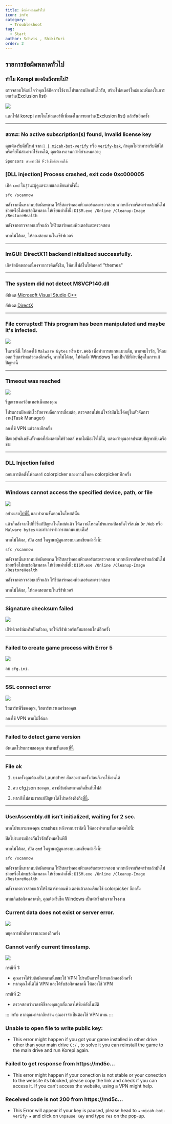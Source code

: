 ```yaml
---
title: ข้อผิดพลาดทั่วไป
icon: info
category:
  - Troubleshoot
tag:
  - Start
author: Schvis , ShikiYuri 
order: 2
---
```


## รายการข้อผิดพลาดทั่วไป

### ทำไม Korepi ของฉันถึงหายไป?

ตรวจสอบให้แน่ใจว่าคุณได้ปิดการใช้งานโปรแกรมป้องกันไวรัส, สร้างโฟลเดอร์ใหม่และเพิ่มลงในการยกเว้น(Exclusion list)

![](/assets/images/docs/202312/virus.png)

แตกไฟล์ korepi ภายในโฟลเดอร์ที่เพิ่มลงในการยกเว้น(Exclusion list) แล้วรันอีกครั้ง

---
### สถานะ: No active subscription(s) found, Invalid license key

คุณต้อง[รับคีย์ใหม่](../guide/getkey.md) จาก [`🔑 | micah-bot-verify`](https://discord.com/channels/1069057220802781265/1203687333107335198) หรือ [`verify-bak`](https://discord.com/channels/1069057220802781265/1238877451174678558), ถ้าคุณไม่สามารถรับคีย์ได้หรือคีย์ไม่สามารถใช้งานได้, คุณต้องรอจนกว่าคีย์จะหมดอายุ

`Sponsors สามารถใช้ F:รีเซ็ตคีย์แทนได้`

### [DLL injection]  Process crashed, exit code 0xc000005

เปิด `cmd` ในฐานะผู้ดูแลระบบและเขียนคำสั่งนี้:

`sfc /scannow`

หลังจากนั้นหากพบข้อผิดพลาด ให้รีสตาร์ทคอมพิวเตอร์และตรวจสอบ
หากหลังจากรีสตาร์ทแล้วมันไม่ช่วยหรือไม่พบข้อผิดพลาด ให้เขียนคำสั่งนี้:
`DISM.exe /Online /Cleanup-Image /RestoreHealth`

หลังจากตรวจสอบเสร็จแล้ว ให้รีสตาร์ทคอมพิวเตอร์และตรวจสอบ

หากไม่ได้ผล, ให้ลองสอบถามในเซิร์ฟเวอร์

---
### ImGUI: DirectX11 backend initialized successfully.

เกิดข้อผิดพลาดเนื่องจากการติดตั้งธีม, ให้ลบไฟล์ในโฟลเดอร์ "themes"

---
### The system did not detect MSVCP140.dll

อัปเดต [Microsoft Visual Studio C++](https://learn.microsoft.com/en-us/cpp/windows/latest-supported-vc-redist?view=msvc-170#visual-studio-2015-2017-2019-and-2022)

อัปเดต [DirectX](https://www.microsoft.com/en-us/download/details.aspx?id=35)

---
### File corrupted! This program has been manipulated and maybe it's infected.

![](/assets/images/docs/202312/virus2.png)

ในกรณีนี้ ให้ลองใช้ `Malware Bytes` หรือ `Dr.Web` เพื่อทำการสแกนแบบเต็ม, หากพบไวรัส, ให้ลบออก รีสตาร์ทแล้วลองอีกครั้ง, หากไม่ได้ผล, ให้ติดตั้ง Windows ใหม่เป็นวิธีที่ง่ายที่สุดในการแก้ปัญหานี้

---
### Timeout was reached

![](/assets/images/docs/202312/error1.png)

รีบูตเราเตอร์อินเทอร์เน็ตของคุณ

โปรแกรมป้องกันไวรัสอาจบล็อกการเชื่อมต่อ, ตรวจสอบให้แน่ใจว่ามันไม่ได้อยู่ในตัวจัดการงาน(Task Manager)

ลองใช้ VPN แล้วลองอีกครั้ง

ปิดแอปพลิเคชันทั้งหมดที่ส่งผลต่อไฟร์วอลล์ หากไม่มีอะไรใช้ได้, แสดงว่าคุณอาจประสบปัญหากับเครือข่าย

---
### DLL Injection failed

ถอนการติดตั้งโฟลเดอร์ colorpicker และดาวน์โหลด colorpicker อีกครั้ง

---
### Windows cannot access the specified device, path, or file

![](/assets/images/docs/202312/error2.png)

อย่างแรก[ไปที่นี้](https://support.microsoft.com/en-us/topic/-windows-cannot-access-the-specified-device-path-or-file-error-when-you-try-to-install-update-or-start-a-program-or-file-46361133-47ed-6967-c13e-e75d3cc29657) และทำตามขั้นตอนในโพสต์นั้น

แล้วก็หลังจากไปที่วิธีแก้ปัญหาในโพสต์แล้ว ให้ดาวน์โหลดโปรแกรมป้องกันไวรัสเช่น `Dr.Web` หรือ `Malware bytes` และทำการทำการสแกนแบบเต็ม!

หากไม่ได้ผล, เปิด `cmd` ในฐานะผู้ดูแลระบบและเขียนคำสั่งนี้:

`sfc /scannow`

หลังจากนั้นหากพบข้อผิดพลาด ให้รีสตาร์ทคอมพิวเตอร์และตรวจสอบ
หากหลังจากรีสตาร์ทแล้วมันไม่ช่วยหรือไม่พบข้อผิดพลาด ให้เขียนคำสั่งนี้:
`DISM.exe /Online /Cleanup-Image /RestoreHealth`

หลังจากตรวจสอบเสร็จแล้ว ให้รีสตาร์ทคอมพิวเตอร์และตรวจสอบ

หากไม่ได้ผล, ให้ลองสอบถามในเซิร์ฟเวอร์

---
### Signature checksum failed

![](/assets/images/docs/202312/checksum.png)

เซิร์ฟเวอร์ล่มหรือปิดตัวลง, รอให้เซิร์ฟเวอร์กลับมาออนไลน์อีกครั้ง

---
### Failed to create game process with Error 5

![](/assets/images/docs/202312/error3.png)

ลบ `cfg.ini`.

---
### SSL connect error

![](/assets/images/docs/202312/error4.png)

รีสตาร์ทพีซีของคุณ, รีสตาร์ทเราเตอร์ของคุณ

ลองใช้ VPN หากไม่ได้ผล

---
### Failed to detect game version

อัพเดตโปรแกรมของคุณ ทำตามขั้นตอน[ที่นี้](../start/download.md)

---
### File ok

1. บางครั้งคุณต้องเปิด Launcher สักสองสามครั้งก่อนจึงจะใช้งานได้

2. ลบ cfg.json ของคุณ, อาจมีข้อผิดพลาดเกิดขึ้นกับไฟล์

3. หากยังไม่สามารถแก้ปัญหาได้โปรดอ้างอิงถึง[ที่นี้](https://discord.com/channels/1069057220802781265/1213319789964038184/1242491428441952256).

---
### UserAssembly.dll isn't initialized, waiting for 2 sec.

หากโปรแกรมของคุณ crashes หลังจากบรรทัดนี้ ให้ลองทำตามขั้นตอนต่อไปนี้:

ปิดโปรแกรมป้องกันไวรัสทั้งหมดในพีซี

หากไม่ได้ผล, เปิด `cmd` ในฐานะผู้ดูแลระบบและเขียนคำสั่งนี้:

`sfc /scannow`

หลังจากนั้นหากพบข้อผิดพลาด ให้รีสตาร์ทคอมพิวเตอร์และตรวจสอบ
หากหลังจากรีสตาร์ทแล้วมันไม่ช่วยหรือไม่พบข้อผิดพลาด ให้เขียนคำสั่งนี้:
`DISM.exe /Online /Cleanup-Image /RestoreHealth`

หลังจากตรวจสอบแล้วให้รีสตาร์ทคอมพิวเตอร์แล้วลองเรียกใช้ colorpicker อีกครั้ง

หากเกิดข้อผิดพลาดซ้ำ, คุณต้องรีเซ็ต Windows เป็นค่าเริ่มต้นจากโรงงาน

### Current data does not exist or server error.

![](/assets/images/docs/202312/error.png)

หยุดการพักชั่วคราวและลองอีกครั้ง

### Cannot verify current timestamp.

![](/assets/images/docs/202402/timestamp.png)

กรณีที่ 1:
- คุณอาจได้รับข้อผิดพลาดนี้ขณะใช้ VPN โปรดปิดการใช้งานแล้วลองอีกครั้ง
- หากคุณไม่ได้ใช้ VPN และได้รับข้อผิดพลาดนี้ ให้ลองใช้ VPN

กรณีที่ 2:
- ตรวจสอบว่าเวลาพีซีของคุณถูกตั้งเวลาให้ซิงค์อัตโนมัติ

::: info หากคุณมาจากอิหร่าน คุณอาจจำเป็นต้องใช้ VPN แทน
:::

### Unable to open file to write public key:

- This error might happen if you got your game installed in other drive other than your main drive `C:/` , to solve it you can reinstall the game to the main drive and run Korepi again.

### Failed to get response from https://md5c...

- This error might happen if your conection is not stable or your conection to the website its blocked, please copy the link and check if you can access it. If you can't access the website, using a VPN might help.

### Received code is not 200 from https://md5c...

- This Error will appear if your key is paused, please head to `★⋅micah-bot-verify⋅★` and click on `Unpause Key` and type `Yes` on the pop-up.